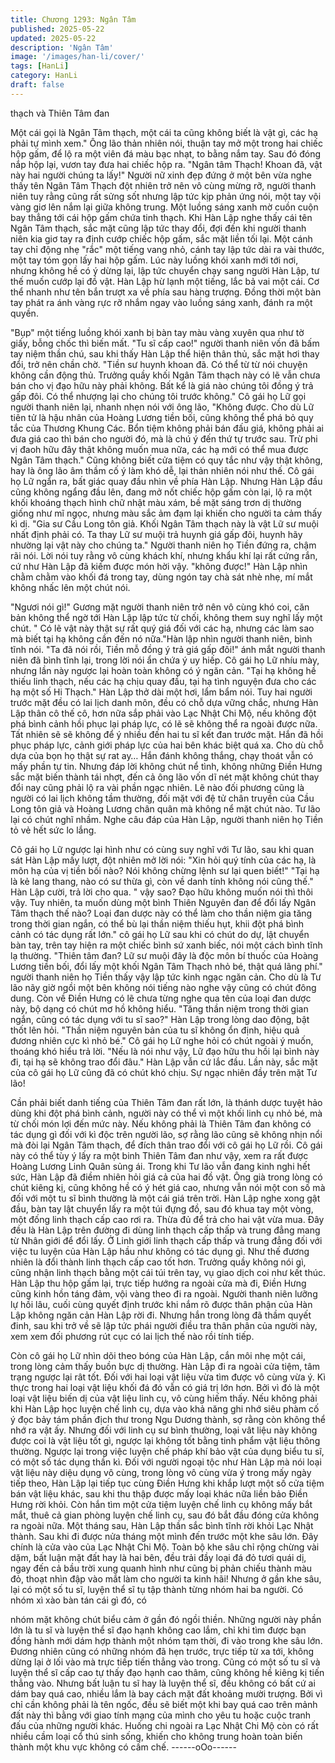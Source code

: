 ```yaml
---
title: Chương 1293: Ngân Tâm
published: 2025-05-22
updated: 2025-05-22
description: 'Ngân Tâm'
image: '/images/han-li/cover/'
tags: [HanLi]
category: HanLi
draft: false
---
```


thạch và Thiên Tâm đan

Một cái gọi là Ngân Tâm thạch, một cái ta cũng không biết là vật
gì, các hạ phải tự mình xem." Ông lão thản nhiên nói, thuận tay
mở một trong hai chiếc hộp gấm, để lộ ra một viên đá màu bạc
nhạt, to bằng nắm tay.
Sau đó đóng nắp hộp lại, vươn tay đưa hai chiếc hộp ra.
"Ngân tâm Thạch! Khoan đã, vật này hai người chúng ta lấy!"
Người nữ xinh đẹp đứng ở một bên vừa nghe thấy tên Ngân Tâm
Thạch đột nhiên trở nên vô cùng mừng rỡ, người thanh niên tuy
rằng cũng rất sửng sốt nhưng lập tức kịp phản ứng nói, một tay
vội vàng giơ lên nắm lại giữa không trung.
Một luồng sáng xanh mờ cuồn cuộn bay thẳng tới cái hộp gấm
chứa tinh thạch.
Khi Hàn Lập nghe thấy cái tên Ngân Tâm thạch, sắc mặt cũng lập
tức thay đổi, đợi đến khi người thanh niên kia giơ tay ra định cướp
chiếc hộp gấm, sắc mặt liền tối lại.
Một cánh tay chỉ động nhẹ "rắc" một tiếng vang nhỏ, cánh tay lập
tức dài ra vài thước, một tay tóm gọn lấy hai hộp gấm.
Lúc này luồng khói xanh mới tới nơi, nhưng không hề có ý dừng
lại, lập tức chuyển chạy sang người Hàn Lập, tư thế muốn cướp
lại đồ vật.
Hàn Lập hừ lạnh một tiếng, lắc bả vai một cái. Cơ thể nhanh như
tên bắn trượt xa về phía sau hàng trượng. Đồng thời một bàn tay
phát ra ánh vàng rực rỡ nhắm ngay vào luồng sáng xanh, đánh ra
một quyền.

"Bụp" một tiếng luồng khói xanh bị bàn tay màu vàng xuyên qua
như tờ giấy, bỗng chốc thì biến mất.
"Tu sĩ cấp cao!" người thanh niên vốn đã bấm tay niệm thần chú,
sau khi thấy Hàn Lập thể hiện thân thủ, sắc mặt hơi thay đổi, trở
nên chần chờ.
"Tiền sư huynh khoan đã. Có thể từ từ nói chuyện không cần
động thủ. Trưởng quầy khối Ngân Tâm thạch này có lẽ vẫn chưa
bán cho vị đạo hữu này phải không. Bất kể là giá nào chúng tôi
đồng ý trả gấp đôi. Có thể nhượng lại cho chúng tôi trước không."
Cô gái họ Lữ gọi người thanh niên lại, nhanh nhẹn nói với ông lão,
"Không được. Cho dù Lữ tiên tử là hậu nhân của Hoàng Lương
tiền bối, cũng không thể phá bỏ quy tắc của Thương Khung Các.
Bổn tiệm không phải bán đấu giá, không phải ai đưa giá cao thì
bán cho người đó, mà là chú ý đến thứ tự trước sau. Trừ phi vị
đaoh hữu đây thật không muốn mua nữa, các hạ mới có thể mua
được Ngân Tâm thạch." Cũng không biết cửa tiệm có quy tắc như
vậy thật không, hay là ông lão âm thầm cố ý làm khó dễ, lại thản
nhiên nói như thế.
Cô gái họ Lữ ngẩn ra, bất giác quay đầu nhìn về phía Hàn Lập.
Nhưng Hàn Lập đầu cũng không ngẩng đầu lên, đang mở nốt
chiếc hộp gấm còn lại, lộ ra một khối khoáng thạch hình chữ nhật
màu xám, bề mặt sáng trơn dị thường giống như mĩ ngọc, nhưng
màu sắc ảm đạm lại khiến cho người ta cảm thấy kì dị.
"Gia sư Cầu Long tôn giả. Khối Ngân Tâm thạch này là vật Lữ sư
muội nhất định phải có. Ta thay Lữ sư muội trả huynh giá gấp đôi,
huynh hãy nhường lại vật này cho chúng ta." Người thanh niên họ
Tiền đứng ra, chậm rãi nói. Lời nói tuy rằng vô cùng khách khí,
nhưng khẩu khí lại rất cứng rắn, cứ như Hàn Lập đã kiếm được
món hời vậy.
"không được!" Hàn Lập nhìn chằm chằm vào khối đá trong tay,
dùng ngón tay chà sát nhè nhẹ, mí mắt không nhấc lên một chút
nói.

"Ngươi nói gì!" Gương mặt người thanh niên trở nên vô cùng khó
coi, căn bản không thể ngờ tới Hàn Lập lập tức từ chối, không
them suy nghĩ lấy một chút.
" Có lẽ vật này thật sự rất quý giá đối với các hạ, nhưng các làm
sao mà biết tại hạ không cần đến nó nữa."Hàn lập nhìn người
thanh niên, bình tĩnh nói.
"Ta đã nói rồi, Tiền mỗ đồng ý trả giá gấp đôi!" ánh mắt người
thanh niên đã bình tĩnh lại, trong lời nói ẩn chứa ý uy hiếp.
Cô gái họ Lữ nhíu mày, nhưng lần này ngược lại hoàn toàn không
có ý ngăn cản.
"Tại hạ không hề thiếu linh thạch, nếu các hạ chịu quay đầu, tại
hạ tình nguyện đưa cho các hạ một số Hi Thạch." Hàn Lập thở dài
một hơi, lẩm bẩm nói.
Tuy hai người trước mặt đều có lai lịch danh môn, đều có chỗ dựa
vững chắc, nhưng Hàn Lập thân cô thế cô, hơn nữa sắp phải vào
Lạc Nhật Chi Mộ, nếu không đột phá bình cảnh hồi phục lại pháp
lực, có lẽ sẽ không thể ra ngoài được nữa. Tất nhiên sẽ sẽ không
để ý nhiều đến hai tu sĩ kết đan trước mặt. Hắn đã hồi phục pháp
lực, cảnh giới pháp lực của hai bên khác biệt quá xa. Cho dù chỗ
dựa của bọn họ thật sự rat ay… Hắn đánh không thắng, chạy
thoát vẫn có mấy phần tự tin.
Nhưng đáp lời không chút nể tình, không những Điền Hưng sắc
mặt biến thành tái nhợt, đến cả ông lão vốn dĩ nét mặt không chút
thay đổi nay cũng phải lộ ra vài phần ngạc nhiên.
Lẽ nào đối phương cũng là người có lai lịch không tầm thường,
đối mặt với đệ tử chân truyền của Cầu Long tôn giả và Hoàng
Lương chân quân mà không nể mặt chút nào.
Tư lão lại có chút nghĩ nhầm.
Nghe câu đáp của Hàn Lập, người thanh niên họ Tiền tỏ vẻ hết
sức lo lắng.

Cô gái họ Lữ ngược lại hình như có cùng suy nghĩ với Tư lão, sau
khi quan sát Hàn Lập mấy lượt, đột nhiên mở lời nói:
"Xin hỏi quý tính của các hạ, là môn hạ của vị tiền bối nào? Nói
không chừng lệnh sư lại quen biết!"
"Tại hạ là kẻ lang thang, nào có sư thừa gì, còn về danh tính
không nói cũng thế." Hàn Lập cười, trả lời cho qua.
" vậy sao? Đạo hữu không muốn nói thì thôi vậy. Tuy nhiên, ta
muốn dùng một bình Thiên Nguyên đan để đổi lấy Ngân Tâm
thạch thế nào? Loại đan dược này có thể làm cho thần niệm gia
tăng trong thời gian ngắn, có thể bù lại thần niệm thiếu hụt, khii
đột phá bình cảnh có tác dụng rất lớn." cô gái họ Lữ sau khi có
chút do dự, lật chuyển bàn tay, trên tay hiện ra một chiếc bình sứ
xanh biếc, nói một cách bình tĩnh lạ thường.
"Thiên tâm đan? Lữ sư muội đây là độc môn bí thuốc của Hoàng
Lương tiền bối, đổi lấy một khối Ngân Tâm Thạch nhỏ bé, thật
quá lãng phí." người thanh niên họ Tiền thấy vậy lập tức kinh
ngạc ngăn cản.
Cho dù là Tư lão nãy giờ ngồi một bên không nói tiếng nào nghe
vậy cũng có chút đông dung. Còn về Điền Hưng có lẽ chưa từng
nghe qua tên của loại đan dược này, bộ dạng có chút mơ hồ
không hiểu.
"Tăng thần niệm trong thời gian ngắn, cũng có tác dụng với tu sĩ
sao?" Hàn Lập trong lòng dao động, bật thốt lên hỏi.
"Thần niệm nguyên bản của tu sĩ không ổn định, hiệu quả đương
nhiên cực kì nhỏ bé." Cô gái họ Lữ nghe hỏi có chút ngoài ý
muốn, thoáng khó hiểu trả lời.
"Nếu là nói như vậy, Lữ đạo hữu thu hồi lại bình này đi, tại hạ sẽ
không trao đổi đâu." Hàn Lập vẫn cứ lắc đầu.
Lần này, sắc mặt của cô gái họ Lữ cũng đã có chút khó chịu.
Sự ngạc nhiên đầy trên mặt Tư lão!

Cần phải biết danh tiếng của Thiên Tâm đan rất lớn, là thánh
dược tuyệt hảo dùng khi đột phá bình cảnh, người này có thể vì
một khối linh cụ nhỏ bé, mà từ chối món lợi đến mức này. Nếu
không phải là Thiên Tâm đan không có tác dụng gì đối với kì độc
trên người lão, sợ rằng lão cũng sẽ không nhịn nổi mà đòi lại
Ngân Tâm thạch, để đích thân trao đổi với cô gái họ Lữ rồi.
Cô gái này có thể tùy ý lấy ra một binh Thiên Tâm đan như vậy,
xem ra rất được Hoàng Lương Linh Quân sủng ái.
Trong khi Tư lão vẫn đang kinh nghi hết sức, Hàn Lập đã điềm
nhiên hỏi giá cả của hai đồ vật.
Ông già trong lòng có chút kiêng kị, cũng không hề có ý hét giá
cao, nhưng vẫn nói một con số mà đối với một tu sĩ bình thường
là một cái giá trên trời.
Hàn Lập nghe xong gật đầu, bàn tay lật chuyển lấy ra một túi
đựng đồ, sau đó khua tay một vòng, một đống linh thạch cấp cao
rơi ra. Thừa đủ để trả cho hai vật vừa mua.
Đây đều là Hàn Lập trên đường đi dùng linh thạch cấp thấp và
trung đẳng mang từ Nhân giới để đổi lấy. Ở Linh giới linh thạch
cấp thấp và trung đẳng đối với việc tu luyện của Hàn Lập hầu như
không có tác dụng gì. Như thế đương nhiên là đổi thành linh
thạch cấp cao tốt hơn.
Trưởng quầy không nói gì, cũng nhận linh thạch bằng một cái túi
trên tay, vụ giao dịch coi như kết thúc.
Hàn Lập thu hộp gấm lại, trực tiếp hướng ra ngoài cửa mà đi,
Điền Hưng cũng kinh hồn táng đảm, vội vàng theo đi ra ngoài.
Người thanh niên lưỡng lự hồi lâu, cuối cùng quyết định trước khi
nắm rõ được thân phận của Hàn Lập không ngăn cản Hàn Lập
rời đi. Nhưng hắn trong lòng đã thầm quyết đinh, sau khi trở về sẽ
lập tức phái người điều tra thân phân của người này, xem xem đối
phương rút cục có lai lịch thế nào rồi tính tiếp.

Còn cô gái họ Lữ nhìn dõi theo bóng của Hàn Lập, cắn môi nhẹ
một cái, trong lòng cảm thấy buồn bực dị thường.
Hàn Lập đi ra ngoài cửa tiệm, tâm trạng ngược lại rât tốt. Đối với
hai loại vật liệu vừa tìm được vô cùng vừa ý. Kì thực trong hai loại
vật liệu khối đá đó vẫn có giá trị lớn hơn.
Bởi vì đó là một loại vật liệu biến dị của vật liệu linh cụ, vô cùng
hiếm thấy.
Nếu không phải khi Hàn Lập học luyện chế linh cụ, dựa vào khả
năng ghi nhớ siêu phàm cố ý đọc bảy tám phần địch thư trong
Ngu Dương thành, sợ rằng còn không thể nhớ ra vật ấy.
Nhưng đối với linh cụ sư bình thường, loại vât liệu này không
được coi là vật liệu tốt gì, ngược lại không tốt bằng tinh phẩm vật
liệu thông thường. Ngược lại trong việc luyện chế pháp khí bảo
vật của dụng biểu tu sĩ, có một số tác dụng thần kì.
Đối với người ngoại tộc như Hàn Lập mà nói loại vật liệu này diệu
dụng vô cùng, trong lòng vô cùng vừa ý trong mấy ngày tiếp theo,
Hàn Lập lại tiếp tục cùng Điền Hưng khi khắp lượt một số cửa
tiệm bán vật liệu khác, sau khi thu thập được mấy loại khác nữa
liền bảo Điền Hưng rời khỏi. Còn hắn tìm một cửa tiệm luyện chế
linh cụ không mấy bắt mắt, thuê cả gian phòng luyện chế linh cụ,
sau đó bắt đầu đóng cửa không ra ngoài nữa.
Một tháng sau, Hàn Lập thần sắc bình tĩnh rời khỏi Lạc Nhật
thành. Sau khi đi được nửa tháng một mình đến trước một khe
sâu lớn.
Đây chính là cửa vào của Lạc Nhật Chi Mộ.
Toàn bộ khe sâu chỉ rộng chừng vài dặm, bất luận mặt đất hay là
hai bên, đều trải đầy loại đá đỏ tươi quái dị, ngay đến cả bầu trời
xung quanh hình như cũng bị phản chiếu thành màu đỏ, thoạt
nhìn đập vào mắt làm cho người ta kinh hãi!
Nhưng ở gần khe sâu, lại có một số tu sĩ, luyện thể sĩ tụ tập thành
từng nhóm hai ba người. Có nhóm xì xào bàn tán cái gì đó, có

nhóm mặt không chút biểu cảm ở gần đó ngồi thiền. Những
người này phần lớn là tu sĩ và luyện thể sĩ đạo hạnh không cao
lắm, chỉ khi tìm được bạn đồng hành mới dám hợp thành một
nhóm tạm thời, đi vào trong khe sâu lớn.
Đương nhiên cũng có những nhóm đã hẹn trước, trực tiếp từ xa
tới, không dừng lại ở lối vào mà trực tiếp tiến thẳng vào trong.
Cũng có một số tu sĩ và luyện thể sĩ cấp cao tự thấy đạo hạnh
cao thâm, cũng không hề kiêng kị tiến thẳng vào.
Nhưng bất luận tu sĩ hay là luyện thể sĩ, đều không có bất cứ ai
dám bay quá cao, nhiều lắm là bay cách mặt đất khoảng mười
trượng.
Bởi vì chỉ cần không phải là tên ngốc, đều sẽ biết một khi bay quá
cao trên mảnh đất này thì bằng với giao tính mạng của mình cho
yêu tu hoặc cuộc tranh đấu của những người khác. Huống chi
ngoài ra Lạc Nhật Chi Mộ còn có rất nhiều cầm loại cổ thú sinh
sống, khiến cho không trung hoàn toàn biến thành một khu vực
không có cấm chế.
------oOo------

